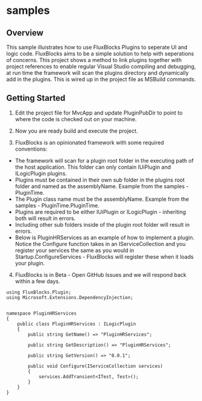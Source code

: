# samples

## Overview
This sample illuistrates how to use FluxBlocks Plugins to seperate UI and logic code. FluxBlocks aims to be a simple solution to help with seperations of concerns. This project shows a method to link plugins together with project references to enable regular Visual Studio compiling and debugging, at run time the framework will scan the plugins directory and dynamically add in the plugins. This is wired up in the project file as MSBuild commands.

## Getting Started
1. Edit the project file for MvcApp and update PluginPubDir to point to where the code is checked out on your machine.

2. Now you are ready build and execute the project.

3. FluxBlocks is an opinionated framework with some required conventions:
  * The framework will scan for a plugin root folder in the executing path of the host application. This folder can only contain IUiPlugin and ILogicPlugin plugins.
  * Plugins must be contained in their own sub folder in the plugins root folder and named as the assemblyName. Example from the samples - PluginTime.
  * The Plugin class name must be the assemblyName. Example from the samples - PluginTime.PluginTime.
  * Plugins are required to be either IUiPlugin or ILogicPlugin - inheriting both will result in errors.
  * Including other sub folders inside of the plugin root folder will result in errors.
  * Below is PluginHRServices as an example of how to implement a plugin. Notice the Configure function takes in an IServiceCollection and you register your services the same as you would in Startup.ConfigureServices - FluxBlocks will register these when it loads your plugin.

4. FluxBlocks is in Beta - Open GitHub Issues and we will respond back within a few days.

```
using FluxBlocks.Plugin;
using Microsoft.Extensions.DependencyInjection;


namespace PluginHRServices
{
    public class PluginHRServices : ILogicPlugin
    {
        public string GetName() => "PluginHRServices";

        public string GetDescription() => "PluginHRServices";

        public string GetVersion() => "0.0.1";

        public void Configure(IServiceCollection services)
        {
            services.AddTransient<ITest, Test>();
        }
    }
}
```
